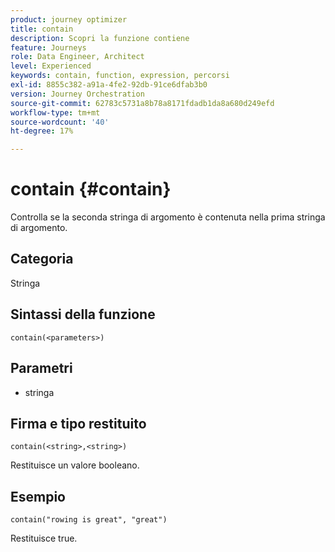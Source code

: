 ```yaml
---
product: journey optimizer
title: contain
description: Scopri la funzione contiene
feature: Journeys
role: Data Engineer, Architect
level: Experienced
keywords: contain, function, expression, percorsi
exl-id: 8855c382-a91a-4fe2-92db-91ce6dfab3b0
version: Journey Orchestration
source-git-commit: 62783c5731a8b78a8171fdadb1da8a680d249efd
workflow-type: tm+mt
source-wordcount: '40'
ht-degree: 17%

---
```


# contain {#contain}

Controlla se la seconda stringa di argomento è contenuta nella prima stringa di argomento.

## Categoria

Stringa

## Sintassi della funzione

`contain(<parameters>)`

## Parametri

* stringa

## Firma e tipo restituito

`contain(<string>,<string>)`

Restituisce un valore booleano.

## Esempio

`contain("rowing is great", "great")`

Restituisce true.
